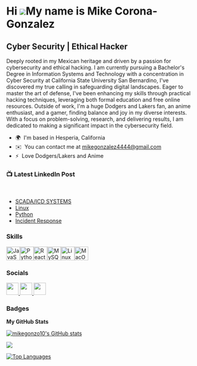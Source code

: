 Hi ![](https://user-images.githubusercontent.com/18350557/176309783-0785949b-9127-417c-8b55-ab5a4333674e.gif)My name is Mike Corona-Gonzalez
============================================================================================================================================

Cyber Security | Ethical Hacker
-------------------------------

Deeply rooted in my Mexican heritage and driven by a passion for cybersecurity and ethical hacking. I am currently pursuing a Bachelor's Degree in Information Systems and Technology with a concentration in Cyber Security at California State University San Bernardino, I've discovered my true calling in safeguarding digital landscapes. Eager to master the art of defense, I've been enhancing my skills through practical hacking techniques, leveraging both formal education and free online resources. Outside of work, I'm a huge Dodgers and Lakers fan, an anime enthusiast, and a gamer, finding balance and joy in my diverse interests. With a focus on problem-solving, research, and delivering results, I am dedicated to making a significant impact in the cybersecurity field.

* 🌍  I'm based in Hesperia, California
* ✉️  You can contact me at [mikegonzalez4444@gmail.com](mailto:mikegonzalez4444@gmail.com)
* ⚡  Love Dodgers/Lakers and Anime

### 📺 Latest LinkedIn Post
<br>

<!-- BLOG-POST-LIST:START -->
- [SCADA/ICD SYSTEMS](https://www.linkedin.com/posts/mikegonzo_have-you-ever-wondered-how-electric-grids-activity-7155662574011699200-h8Zs?utm_source=share&utm_medium=member_desktop)
- [Linux](https://www.linkedin.com/posts/mikegonzo_for-the-past-week-i-have-been-diving-into-activity-7157250699859304448-NdMf?utm_source=share&utm_medium=member_desktop)
- [Python ](https://www.linkedin.com/posts/mikegonzo_python-cybersecurity-automation-activity-7158346393613488128-x3UN?utm_source=share&utm_medium=member_desktop)
- [Incident Response]([[https://braydoncoyer.dev/blog/5-basic-tips-for-angular-unit-testing](https://www.linkedin.com/posts/mikegonzo_this-week-i-dived-into-more-about-incident-activity-7160842604387954688-m77x?utm_source=share&utm_medium=member_desktop)](https://www.linkedin.com/posts/mikegonzo_this-week-i-dived-into-more-about-incident-activity-7160842604387954688-m77x?utm_source=share&utm_medium=member_desktop))
### Skills

<p align="left">
<a href="https://developer.mozilla.org/en-US/docs/Web/JavaScript" target="_blank" rel="noreferrer"><img src="https://raw.githubusercontent.com/danielcranney/readme-generator/main/public/icons/skills/javascript-colored.svg" width="36" height="36" alt="JavaScript" /></a><a href="https://www.python.org/" target="_blank" rel="noreferrer"><img src="https://raw.githubusercontent.com/danielcranney/readme-generator/main/public/icons/skills/python-colored.svg" width="36" height="36" alt="Python" /></a><a href="https://reactjs.org/" target="_blank" rel="noreferrer"><img src="https://raw.githubusercontent.com/danielcranney/readme-generator/main/public/icons/skills/react-colored.svg" width="36" height="36" alt="React" /></a><a href="https://www.mysql.com/" target="_blank" rel="noreferrer"><img src="https://raw.githubusercontent.com/danielcranney/readme-generator/main/public/icons/skills/mysql-colored.svg" width="36" height="36" alt="MySQL" /></a><a href="https://www.linux.org" target="_blank" rel="noreferrer"><img src="https://raw.githubusercontent.com/danielcranney/readme-generator/main/public/icons/skills/linux-colored.svg" width="36" height="36" alt="Linux" /></a><a href="https://apple.com" target="_blank" rel="noreferrer"><img src="https://raw.githubusercontent.com/danielcranney/readme-generator/main/public/icons/skills/macos-colored.svg" width="36" height="36" alt="MacOS" /></a>
</p>


### Socials

<p align="left"> <a href="https://discord.com/users/.mikegonzalez" target="_blank" rel="noreferrer"> <picture> <source media="(prefers-color-scheme: dark)" srcset="undefined" /> <source media="(prefers-color-scheme: light)" srcset="https://raw.githubusercontent.com/danielcranney/readme-generator/main/public/icons/socials/discord.svg" /> <img src="https://raw.githubusercontent.com/danielcranney/readme-generator/main/public/icons/socials/discord.svg" width="32" height="32" /> </picture> </a> <a href="https://www.github.com/mikegonzo10" target="_blank" rel="noreferrer"> <picture> <source media="(prefers-color-scheme: dark)" srcset="https://raw.githubusercontent.com/danielcranney/readme-generator/main/public/icons/socials/github-dark.svg" /> <source media="(prefers-color-scheme: light)" srcset="https://raw.githubusercontent.com/danielcranney/readme-generator/main/public/icons/socials/github.svg" /> <img src="https://raw.githubusercontent.com/danielcranney/readme-generator/main/public/icons/socials/github.svg" width="32" height="32" /> </picture> </a> <a href="https://www.linkedin.com/in/mikegonzo10" target="_blank" rel="noreferrer"> <picture> <source media="(prefers-color-scheme: dark)" srcset="https://raw.githubusercontent.com/danielcranney/readme-generator/main/public/icons/socials/linkedin-dark.svg" /> <source media="(prefers-color-scheme: light)" srcset="https://raw.githubusercontent.com/danielcranney/readme-generator/main/public/icons/socials/linkedin.svg" /> <img src="https://raw.githubusercontent.com/danielcranney/readme-generator/main/public/icons/socials/linkedin.svg" width="32" height="32" /> </picture> </a></p>

### Badges

<b>My GitHub Stats</b>

<a href="http://www.github.com/mikegonzo10"><img src="https://github-readme-stats.vercel.app/api?username=mikegonzo10&show_icons=true&hide=&count_private=true&title_color=0891b2&text_color=ffffff&icon_color=84cc16&bg_color=181824&hide_border=true&show_icons=true" alt="mikegonzo10's GitHub stats" /></a>

<a href="http://www.github.com/mikegonzo10"><img src="https://github-readme-streak-stats.herokuapp.com/?user=mikegonzo10&stroke=ffffff&background=181824&ring=0891b2&fire=0891b2&currStreakNum=ffffff&currStreakLabel=0891b2&sideNums=ffffff&sideLabels=ffffff&dates=ffffff&hide_border=true" /></a>

<a href="https://github.com/mikegonzo10" align="left"><img src="https://github-readme-stats.vercel.app/api/top-langs/?username=mikegonzo10&langs_count=10&title_color=0891b2&text_color=ffffff&icon_color=84cc16&bg_color=181824&hide_border=true&locale=en&custom_title=Top%20%Languages" alt="Top Languages" /></a>
